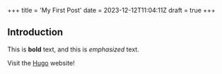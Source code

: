 +++
title = 'My First Post'
date = 2023-12-12T11:04:11Z
draft = true
+++
## Introduction

This is **bold** text, and this is *emphasized* text.

Visit the [Hugo](https://gohugo.io) website!
